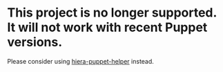 # This project is no longer supported. It will not work with recent Puppet versions.

Please consider using [hiera-puppet-helper](https://github.com/bobtfish/hiera-puppet-helper) instead.
